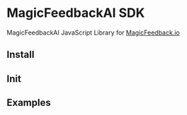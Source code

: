 # MagicFeedbackAI SDK

MagicFeedbackAI JavaScript Library for [MagicFeedback.io](https://magicfeedback.io/)

## Install

## Init

## Examples
